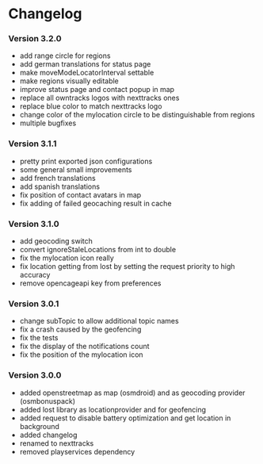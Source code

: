 # Changelog

### Version 3.2.0

* add range circle for regions
* add german translations for status page
* make moveModeLocatorInterval settable
* make regions visually editable
* improve status page and contact popup in map
* replace all owntracks logos with nexttracks ones
* replace blue color to match nexttracks logo
* change color of the mylocation circle to be distinguishable from regions
* multiple bugfixes

### Version 3.1.1

* pretty print exported json configurations
* some general small improvements
* add french translations
* add spanish translations
* fix position of contact avatars in map
* fix adding of failed geocaching result in cache

### Version 3.1.0

* add geocoding switch
* convert ignoreStaleLocations from int to double
* fix the mylocation icon really
* fix location getting from lost by setting the request priority to high accuracy
* remove opencageapi key from preferences

### Version 3.0.1

* change subTopic to allow additional topic names
* fix a crash caused by the geofencing
* fix the tests
* fix the display of the notifications count
* fix the position of the mylocation icon

### Version 3.0.0

* added openstreetmap as map (osmdroid) and as geocoding provider (osmbonuspack)
* added lost library as locationprovider and for geofencing
* added request to disable battery optimization and get location in background
* added changelog
* renamed to nexttracks
* removed playservices dependency
